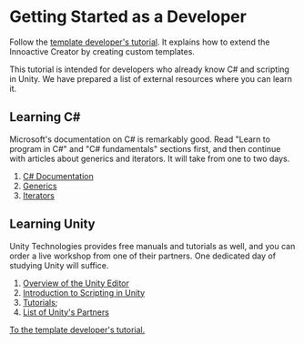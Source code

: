 # Getting Started as a Developer

Follow the [template developer's tutorial](../developer/index.md). It explains how to extend the Innoactive Creator by creating custom templates.

This tutorial is intended for developers who already know C# and scripting in Unity. We have prepared a list of external resources where you can learn it.

## Learning C\#

Microsoft's documentation on C# is remarkably good. Read "Learn to program in C#" and "C# fundamentals" sections first, and then continue with articles about generics and iterators. It will take from one to two days.

1. [C# Documentation](https://docs.microsoft.com/en-us/dotnet/csharp/)
1. [Generics](https://docs.microsoft.com/en-us/dotnet/csharp/programming-guide/generics/)
1. [Iterators](https://docs.microsoft.com/en-us/dotnet/csharp/programming-guide/concepts/iterators)

## Learning Unity

Unity Technologies provides free manuals and tutorials as well, and you can order a live workshop from one of their partners. One dedicated day of studying Unity will suffice.

1. [Overview of the Unity Editor](https://docs.unity3d.com/2018.4/Documentation/Manual/UnityOverview.html)
1. [Introduction to Scripting in Unity](https://docs.unity3d.com/2018.4/Documentation/Manual/ScriptingSection.html)
1. [Tutorials](https://learn.unity.com/course/getting-started-with-unity);
1. [List of Unity's Partners](https://unity.com/learn/live-training-workshops)

[To the template developer's tutorial.](../developer/index.md)